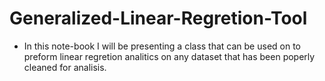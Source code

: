 # Generalized-Linear-Regretion-Tool
  - In this note-book I will be presenting a class that can be used on to preform linear regretion analitics on any dataset that has been poperly cleaned for analisis.
